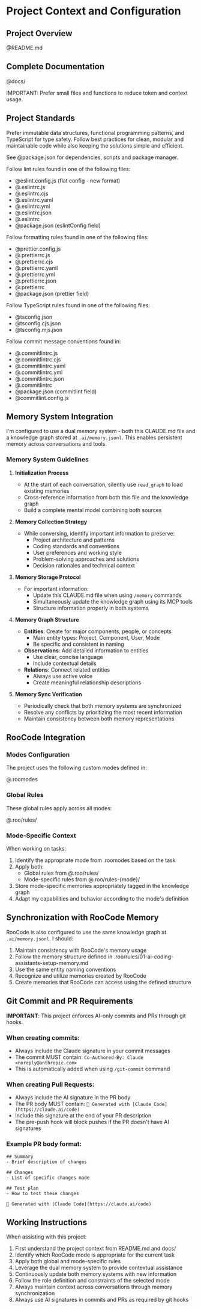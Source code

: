 # Project Context and Configuration

## Project Overview

@README.md

## Complete Documentation

@docs/

IMPORTANT: Prefer small files and functions to reduce token and context usage.

## Project Standards

Prefer immutable data structures, functional programming patterns, and TypeScript for type safety.
Follow best practices for clean, modular and maintainable code while also keeping the solutions simple and efficient.

See @package.json for dependencies, scripts and package manager.

Follow lint rules found in one of the following files:

- @eslint.config.js (flat config - new format)
- @.eslintrc.js
- @.eslintrc.cjs
- @.eslintrc.yaml
- @.eslintrc.yml
- @.eslintrc.json
- @.eslintrc
- @package.json (eslintConfig field)

Follow formatting rules found in one of the following files:

- @prettier.config.js
- @.prettierrc.js
- @.prettierrc.cjs
- @.prettierrc.yaml
- @.prettierrc.yml
- @.prettierrc.json
- @.prettierrc
- @package.json (prettier field)

Follow TypeScript rules found in one of the following files:

- @tsconfig.json
- @tsconfig.cjs.json
- @tsconfig.mjs.json

Follow commit message conventions found in:

- @.commitlintrc.js
- @.commitlintrc.cjs
- @.commitlintrc.yaml
- @.commitlintrc.yml
- @.commitlintrc.json
- @.commitlintrc
- @package.json (commitlint field)
- @commitlint.config.js

## Memory System Integration

I'm configured to use a dual memory system - both this CLAUDE.md file and a knowledge graph stored at `.ai/memory.jsonl`. This enables persistent memory across conversations and tools.

### Memory System Guidelines

1. **Initialization Process**

   - At the start of each conversation, silently use `read_graph` to load existing memories
   - Cross-reference information from both this file and the knowledge graph
   - Build a complete mental model combining both sources

2. **Memory Collection Strategy**

   - While conversing, identify important information to preserve:
     - Project architecture and patterns
     - Coding standards and conventions
     - User preferences and working style
     - Problem-solving approaches and solutions
     - Decision rationales and technical context

3. **Memory Storage Protocol**

   - For important information:
     - Update this CLAUDE.md file when using `/memory` commands
     - Simultaneously update the knowledge graph using its MCP tools
     - Structure information properly in both systems

4. **Memory Graph Structure**

   - **Entities**: Create for major components, people, or concepts
     - Main entity types: Project, Component, User, Mode
     - Be specific and consistent in naming
   - **Observations**: Add detailed information to entities
     - Use clear, concise language
     - Include contextual details
   - **Relations**: Connect related entities
     - Always use active voice
     - Create meaningful relationship descriptions

5. **Memory Sync Verification**
   - Periodically check that both memory systems are synchronized
   - Resolve any conflicts by prioritizing the most recent information
   - Maintain consistency between both memory representations

## RooCode Integration

### Modes Configuration

The project uses the following custom modes defined in:

@.roomodes

### Global Rules

These global rules apply across all modes:

@.roo/rules/

### Mode-Specific Context

When working on tasks:

1. Identify the appropriate mode from .roomodes based on the task
2. Apply both:
   - Global rules from @.roo/rules/
   - Mode-specific rules from @.roo/rules-{mode}/
3. Store mode-specific memories appropriately tagged in the knowledge graph
4. Adapt my capabilities and behavior according to the mode's definition

## Synchronization with RooCode Memory

RooCode is also configured to use the same knowledge graph at `.ai/memory.jsonl`. I should:

1. Maintain consistency with RooCode's memory usage
2. Follow the memory structure defined in .roo/rules/01-ai-coding-assistants-setup-memory.md
3. Use the same entity naming conventions
4. Recognize and utilize memories created by RooCode
5. Create memories that RooCode can access using the defined structure

## Git Commit and PR Requirements

**IMPORTANT**: This project enforces AI-only commits and PRs through git hooks.

### When creating commits:

- Always include the Claude signature in your commit messages
- The commit MUST contain: `Co-Authored-By: Claude <noreply@anthropic.com>`
- This is automatically added when using `/git-commit` command

### When creating Pull Requests:

- Always include the AI signature in the PR body
- The PR body MUST contain: `🤖 Generated with [Claude Code](https://claude.ai/code)`
- Include this signature at the end of your PR description
- The pre-push hook will block pushes if the PR doesn't have AI signatures

### Example PR body format:

```
## Summary
- Brief description of changes

## Changes
- List of specific changes made

## Test plan
- How to test these changes

🤖 Generated with [Claude Code](https://claude.ai/code)
```

## Working Instructions

When assisting with this project:

1. First understand the project context from README.md and docs/
2. Identify which RooCode mode is appropriate for the current task
3. Apply both global and mode-specific rules
4. Leverage the dual memory system to provide contextual assistance
5. Continuously update both memory systems with new information
6. Follow the role definition and constraints of the selected mode
7. Always maintain context across conversations through memory synchronization
8. Always use AI signatures in commits and PRs as required by git hooks
